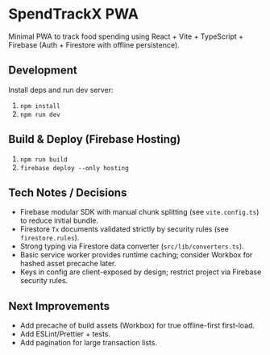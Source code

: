 # SpendTrackX PWA

Minimal PWA to track food spending using React + Vite + TypeScript + Firebase (Auth + Firestore with offline persistence).

## Development

Install deps and run dev server:

1. `npm install`
2. `npm run dev`

## Build & Deploy (Firebase Hosting)

1. `npm run build`
2. `firebase deploy --only hosting`

## Tech Notes / Decisions

- Firebase modular SDK with manual chunk splitting (see `vite.config.ts`) to reduce initial bundle.
- Firestore `Tx` documents validated strictly by security rules (see `firestore.rules`).
- Strong typing via Firestore data converter (`src/lib/converters.ts`).
- Basic service worker provides runtime caching; consider Workbox for hashed asset precache later.
- Keys in config are client-exposed by design; restrict project via Firebase security rules.

## Next Improvements

- Add precache of build assets (Workbox) for true offline-first first-load.
- Add ESLint/Prettier + tests.
- Add pagination for large transaction lists.
